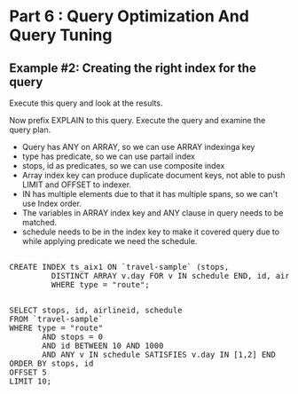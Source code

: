 # Part 6 : Query Optimization And Query Tuning

## Example #2: Creating the right index for the query

Execute this query and look at the results.

Now prefix EXPLAIN to this query. Execute the query and examine the query plan.

* Query has ANY on ARRAY, so we can use ARRAY indexinga key
* type has predicate, so we can use partail index
* stops, id as predicates, so we can use composite index
* Array index key can produce duplicate document keys, not able to push LIMIT and OFFSET to indexer.
* IN has multiple elements due to that it has multiple spans, so we can't use Index order.
* The variables in ARRAY index key and ANY clause in query needs to be matched.
* schedule needs to be in the index key to make it covered query due to while applying predicate we need the schedule.

<pre> 
CREATE INDEX ts_aix1 ON `travel-sample` (stops, 
         DISTINCT ARRAY v.day FOR v IN schedule END, id, airlineid, schedule)
         WHERE type = "route";
</pre>

<pre id="example"> 
SELECT stops, id, airlineid, schedule
FROM `travel-sample`
WHERE type = "route"
       AND stops = 0
       AND id BETWEEN 10 AND 1000
       AND ANY v IN schedule SATISFIES v.day IN [1,2] END
ORDER BY stops, id
OFFSET 5
LIMIT 10;
</pre>
